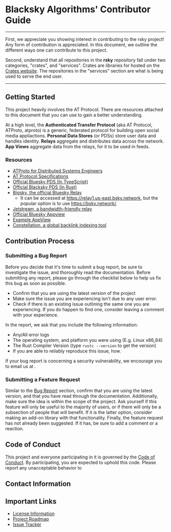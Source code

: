 # Blacksky Algorithms' Contributor Guide

---
First, we appreciate you showing interest in contributing to the rsky project! Any form of contribution is appreciated.
In this document, we outline the different ways one can contribute to this project.

Second, understand that all repositories in the **rsky** repository fall under two categories,
"crates", and "services". Crates are libraries for hosted on the [Crates website](https://crates.io/search?q=rsky).
The repositories in the "services" section are what is being used to serve the end user. 

---

## Getting Started
This project heavily involves the AT Protocol. There are resources attached to this
document that you can use to gain a better understanding.

At a high level, the **Authenticated Transfer Protocol** (aka AT Protocol, ATProto, atproto) is a generic, federated protocol for
building open social media appliactions. **Personal Data Stores** (or PDSs) store user data
and handles identity. **Relays** aggregate and distributes data across the network. **App Views** aggregate data from
the relays, for it to be used in feeds.

### Resources
* [ATProto for Distributed Systems Engineers](https://atproto.com/articles/atproto-for-distsys-engineers)
* [AT Protocol Specifications](https://atproto.com/#resources)
* [Official Bluesky PDS (In TypeScript)](https://github.com/bluesky-social/atproto/tree/main/packages/pds)
* [Official Blacksky PDS (In Rust)](https://github.com/blacksky-algorithms/rsky/tree/main/rsky-pds)
* [Bigsky, the official Bluesky Relay](https://github.com/bluesky-social/indigo/tree/main/cmd/bigsky)
  * It can be accessed at https://relay1.us-east.bsky.network, but the popular option is to use https://bsky.network/.
* [Jetstream, a bandwidth-friendly relay](https://github.com/bluesky-social/jetstream)
* [Official Bluesky Appview](https://github.com/bluesky-social/atproto/tree/main/packages/bsky)
* [Example AppView](https://github.com/bluesky-social/statusphere-example-app/tree/main)
* [Constellation, a global backlink indexing tool](https://github.com/at-microcosm/links/tree/main/constellation)


## Contribution Process
### Submitting a Bug Report
Before you decide that it's time to submit a bug report, be sure to investigate the issue, and thoroughly read
the documentation. Before submitting any report, please go through the checklist below to help us fix this bug
as soon as possible.
- Confirm that you are using the latest version of the project
- Make sure the issue you are experiencing isn't due to any user error.
- Check if there is an existing issue outlining the same one you are experiencing. If you do happen to find one,
consider leaving a comment with your experience.

In the report, we ask that you include the following information: 
- Any/All error logs
- The operating system, and platform you were using (E.g. Linux x86_64)
- The Rust Compiler Version (type `rustc --version` to get the version)
- If you are able to reliably reproduce this issue, how.

If your bug report is concerning a security vulnerability, we encourage you to email us at <provide-email>.

### Submitting a Feature Request
Similar to the [Bug Report](#submitting-a-bug-report) section, confirm that you are using the latest version, and that
you have read through the documentation. Additionally, make sure the idea is within the scope of the project. Ask
yourself if this feature will only be useful to the majority of users, or if there will only be a subsection of people
that will benefit. If it is the latter option, consider making an add-on library with that functionality. Finally,
the feature request has not already been suggested. If it has, be sure to add a comment or a reaction.

## Code of Conduct
This project and everyone participating in it is governed by the [Code of Conduct](https://github.com/blacksky-algorithms/rsky/blob/main/.github/CODE_OF_CONDUCT.md). 
By participating, you are expected to uphold this code. Please report any unacceptable behavior to <get-email>
## Contact Information


## Important Links
* [License Information](https://github.com/blacksky-algorithms/rsky/blob/main/LICENSE)
* [Project Roadmap](https://github.com/d3ol-dev/rsky/blob/main/ROADMAP.md)
* [Issue Tracker](https://github.com/blacksky-algorithms/rsky/issues)
